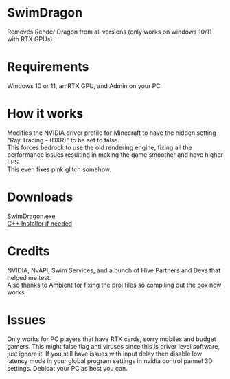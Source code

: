# SwimDragon
Removes Render Dragon from all versions (only works on windows 10/11 with RTX GPUs)
# Requirements
Windows 10 or 11, an RTX GPU, and Admin on your PC
# How it works
Modifies the NVIDIA driver profile for Minecraft to have the hidden setting "Ray Tracing - (DXR)" to be set to false.
<br>
This forces bedrock to use the old rendering engine, fixing all the performance issues resulting in making the game smoother and have higher FPS.
<br>
This even fixes pink glitch somehow.
# Downloads
[SwimDragon.exe](https://github.com/Swedeachu/SwimDragon/releases/download/Public-Release-1.0/SwimDragon.exe)
<br>
[C++ Installer if needed](https://aka.ms/vs/17/release/vc_redist.x64.exe)
# Credits
NVIDIA, NvAPI, Swim Services, and a bunch of Hive Partners and Devs that helped me test.
<br>
Also thanks to Ambient for fixing the proj files so compiling out the box now works.
# Issues
Only works for PC players that have RTX cards, sorry mobiles and budget gamers. This might false flag anti viruses since this is driver level software, just ignore it. If you still have issues with input delay then disable low latency mode in your global program settings in nvidia control pannel 3D settings. Debloat your PC as best you can.
